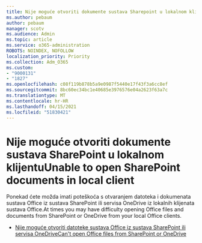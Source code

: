 ```yaml
---
title: Nije moguće otvoriti dokumente sustava Sharepoint u lokalnom klijentu
ms.author: pebaum
author: pebaum
manager: scotv
ms.audience: Admin
ms.topic: article
ms.service: o365-administration
ROBOTS: NOINDEX, NOFOLLOW
localization_priority: Priority
ms.collection: Adm_O365
ms.custom:
- "9000131"
- "1827"
ms.openlocfilehash: c08f119b878b5a9e0987f5440e17f43f3a6cc8ef
ms.sourcegitcommit: 8bc60ec34bc1e40685e3976576e04a2623f63a7c
ms.translationtype: MT
ms.contentlocale: hr-HR
ms.lasthandoff: 04/15/2021
ms.locfileid: "51830421"
---
```

# <a name="unable-to-open-sharepoint-documents-in-local-client"></a><span data-ttu-id="3c691-102">Nije moguće otvoriti dokumente sustava SharePoint u lokalnom klijentu</span><span class="sxs-lookup"><span data-stu-id="3c691-102">Unable to open SharePoint documents in local client</span></span>

<span data-ttu-id="3c691-103">Ponekad ćete možda imati poteškoća s otvaranjem datoteka i dokumenata sustava Office iz sustava SharePoint ili servisa OneDrive iz lokalnih klijenata sustava Office.</span><span class="sxs-lookup"><span data-stu-id="3c691-103">At times you may have difficulty opening Office files and documents from SharePoint or OneDrive from your local Office clients.</span></span>

- [<span data-ttu-id="3c691-104">Nije moguće otvoriti datoteke sustava Office iz sustava SharePoint ili servisa OneDrive</span><span class="sxs-lookup"><span data-stu-id="3c691-104">Can't open Office files from SharePoint or OneDrive</span></span>](https://docs.microsoft.com/sharepoint/troubleshoot/administration/cant-open-office-files)
